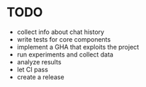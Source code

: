 # TODO

- collect info about chat history
- write tests for core components
- implement a GHA that exploits the project
- run experiments and collect data
- analyze results
- let CI pass
- create a release

